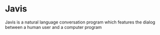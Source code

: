 # Javis
 Javis is a natural language conversation program which features the dialog between a human user and a computer program
